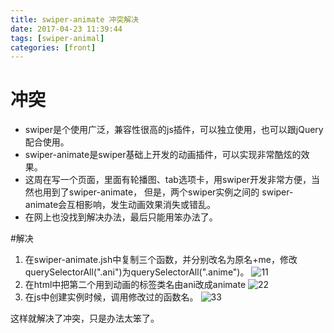 ```yaml
---
title: swiper-animate 冲突解决
date: 2017-04-23 11:39:44
tags: [swiper-animal] 
categories: [front]
---
```

# 冲突
* swiper是个使用广泛，兼容性很高的js插件，可以独立使用，也可以跟jQuery配合使用。
* swiper-animate是swiper基础上开发的动画插件，可以实现非常酷炫的效果。
* 这周在写一个页面，里面有轮播图、tab选项卡，用swiper开发非常方便，当然也用到了swiper-animate，
但是，两个swiper实例之间的 swiper-animate会互相影响，发生动画效果消失或错乱。
* 在网上也没找到解决办法，最后只能用笨办法了。

<!-- more -->

#解决
1. 在swiper-animate.jsh中复制三个函数，并分别改名为原名+me，修改querySelectorAll(".ani")为querySelectorAll(".anime")。
![11](http://oo0zdjapt.bkt.clouddn.com/hexo-2swiper-animate.png)
2. 在html中把第二个用到动画的标签类名由ani改成animate
![22](http://oo0zdjapt.bkt.clouddn.com/hexo-2swiper-html.png)
3. 在js中创建实例时候，调用修改过的函数名。
![33](http://oo0zdjapt.bkt.clouddn.com/hexo-2swper-function.png)

这样就解决了冲突，只是办法太笨了。